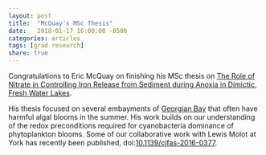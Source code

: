 ```yaml
---
layout: post
title:  "McQuay's MSc Thesis"
date:   2018-01-17 16:00:00 -0500
categories: articles
tags: [grad research]
share: true
---
```


Congratulations to Eric McQuay on finishing his MSc thesis on [The Role of Nitrate in Controlling Iron Release from Sediment during Anoxia in Dimictic, Fresh Water Lakes](http://hdl.handle.net/10012/12867).

His thesis focused on several embayments of [Georgian Bay](https://www.google.ca/maps/place/Sturgeon+Bay/@45.5919332,-80.4818165,12z/data=!4m5!3m4!1s0x4d2bf719b19d0627:0xdf8e902bc904bcde!8m2!3d45.6249572!4d-80.4142624) that often have harmful algal blooms in the summer. His work builds on our understanding of the redox preconditions required for cyanobacteria dominance of phytoplankton blooms. Some of our collaborative work with Lewis Molot at York has recently been published, doi:[10.1139/cjfas-2016-0377](https://doi.org/10.1139/cjfas-2016-0377).